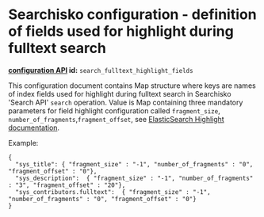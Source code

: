 Searchisko configuration - definition of fields used for highlight during fulltext search
==================================================================================

**[configuration API](http://docs.jbossorg.apiary.io/#managementapiconfiguration) id:** `search_fulltext_highlight_fields`

This configuration document contains Map structure where keys are names of index fields used for highlight during fulltext search in Searchisko 'Search API' `search` operation. 
Value is Map containing three mandatory parameters for field highlight configuration called `fragment_size`, `number_of_fragments`,`fragment_offset`, 
see [ElasticSearch Highlight documentation](http://www.elasticsearch.org/guide/en/elasticsearch/reference/0.90/search-request-highlighting.html).

Example:

	{
	  "sys_title": { "fragment_size" : "-1", "number_of_fragments" : "0", "fragment_offset" : "0"},
	  "sys_description":  { "fragment_size" : "-1", "number_of_fragments" : "3", "fragment_offset" : "20"},
	  "sys_contributors.fulltext":  { "fragment_size" : "-1", "number_of_fragments" : "0", "fragment_offset" : "0"}
	}